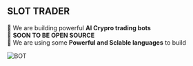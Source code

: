 ## SLOT TRADER ##

🌱 We are building powerful **AI Crypro trading bots** <br/>
📢 **SOON TO BE OPEN SOURCE** <br/>
🤝  We are using some **Powerful and Sclable languages** to build <br/>


![BOT](https://user-images.githubusercontent.com/66181258/208289316-40c46851-41e3-4c06-99fb-b6dd2f2c3e4a.jpg)
